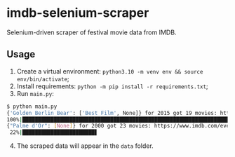 # imdb-selenium-scraper

Selenium-driven scraper of festival movie data from IMDB.

## Usage

1) Create a virtual environment: `python3.10 -m venv env && source env/bin/activate`;
2) Install requirements: `python -m pip install -r requirements.txt`;
3) Run `main.py`:
```bash
$ python main.py 
{'Golden Berlin Bear': ['Best Film', None]} for 2015 got 19 movies: https://www.imdb.com/event/ev0000091/2015/1/?ref_=ev_eh
100%|████████████████████████████████████████████████████████████████████████████████████████████████████████████| 19/19 [00:43<00:00,  2.30s/it]
{"Palme d'Or": [None]} for 2000 got 23 movies: https://www.imdb.com/event/ev0000147/2000/1/?ref_=ev_eh
 22%|███████████████████████▋                                                                                     | 5/23 [00:14<00:51,  2.86s/it]
```
4) The scraped data will appear in the `data` folder.
